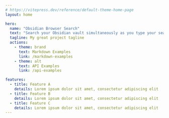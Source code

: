 ```yaml
---
# https://vitepress.dev/reference/default-theme-home-page
layout: home

hero:
  name: "Obsidian Browser Search"
  text: "Search your Obsidian vault simultaneously as you type your search in your favorite search engine."
  tagline: My great project tagline
  actions:
    - theme: brand
      text: Markdown Examples
      link: /markdown-examples
    - theme: alt
      text: API Examples
      link: /api-examples

features:
  - title: Feature A
    details: Lorem ipsum dolor sit amet, consectetur adipiscing elit
  - title: Feature B
    details: Lorem ipsum dolor sit amet, consectetur adipiscing elit
  - title: Feature C
    details: Lorem ipsum dolor sit amet, consectetur adipiscing elit
---
```


